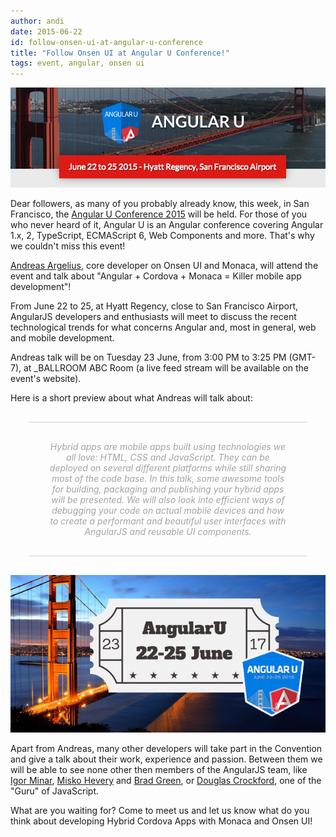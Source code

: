 ```yaml
---
author: andi
date: 2015-06-22
id: follow-onsen-ui-at-angular-u-conference
title: "Follow Onsen UI at Angular U Conference!"
tags: event, angular, onsen ui
---
```


![Angular U](/blog/content/images/2015/Jun/angular-u-logo.png)

Dear followers, as many of you probably already know, this week, in San Francisco, the [Angular U Conference 2015](https://angularu.com/ng/) will be held. For those of you who never heard of it, Angular U is an Angular conference covering Angular 1.x, 2, TypeScript, ECMAScript 6, Web Components and more. That's why we couldn't miss this event!

[Andreas Argelius](https://angularu.com/ng/speaker/2015sf/andreas-argelius-32414), core developer on Onsen UI and Monaca, will attend the event and talk about "Angular + Cordova + Monaca = Killer mobile app development"!

<!-- more -->

From June 22 to 25, at Hyatt Regency, close to San Francisco Airport, AngularJS developers and enthusiasts will meet to discuss the recent technological trends for what concerns Angular and, most in general, web and mobile development.

Andreas talk will be on Tuesday 23 June, from 3:00 PM to 3:25 PM (GMT-7), at \_BALLROOM ABC Room (a live feed stream will be available on the event's website).

Here is a short preview about what Andreas will talk about:

<div style="text-align: center; font-style:italic; color: #a5a4a4; border-top: 1px solid #ccc; border-bottom: 1px solid #ccc; padding:30px; margin:30px;">Hybrid apps are mobile apps built using technologies we all love: HTML, CSS and JavaScript. They can be deployed on several different platforms while still sharing most of the code base. In this talk, some awesome tools for building, packaging and publishing your hybrid apps will be presented. We will also look into efficient ways of debugging your code on actual mobile devices and how to create a performant and beautiful user interfaces with AngularJS and reusable UI components.</div>

![Conference logo](/blog/content/images/2015/Jun/angular-u.png)

Apart from Andreas, many other developers will take part in the Convention and give a talk about their work, experience and passion. Between them we will be able to see none other then members of the AngularJS team, like [Igor Minar](https://angularu.com/ng/speaker/2015sf/igor-minar-31683), [Misko Hevery](https://angularu.com/ng/speaker/2015sf/misko-hevery-31682) and [Brad Green](https://angularu.com/ng/speaker/2015sf/brad-green-31684), or [Douglas Crockford](https://angularu.com/ng/speaker/2015sf/douglas-crockford-1124), one of the "Guru" of JavaScript.

What are you waiting for? Come to meet us and let us know what do you think about developing Hybrid Cordova Apps with Monaca and Onsen UI!
